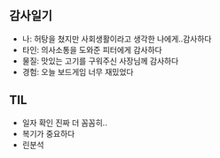 ## 감사일기
- 나: 허탕을 쳤지만 사회생활이라고 생각한 나에게..감사하다
- 타인: 의사소통을 도와준 피터에게 감사하다
- 물질: 맛있는 고기를 구워주신 사장님께 감사하다
- 경험: 오늘 보드게임 너무 재밌었다

## TIL
- 일자 확인 진짜 더 꼼꼼히..
- 복기가 중요하다
- 린분석 
